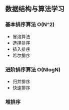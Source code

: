 **数据结构与算法学习**
--
### 基本排序算法 O(N^2)
* 冒泡算法
* 选择排序
* 插入排序
* 希尔排序

### 进阶排序算法 O(NlogN)
* 归并排序
* 快速排序

### 堆排序